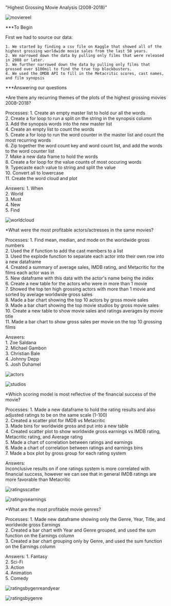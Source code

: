 "Highest Grossing Movie Analysis (2008-2018)"

![moviereel](https://github.com/marbwhist/first-project/blob/master/filmreel.png?raw=true)

***To Begin

First we had to source our data:

    1. We started by finding a csv file on Kaggle that showed all of the highest grossing worldwide movie sales from the last 50 years.  
    2. We narrowed down the data by pulling only films that were released in 2008 or later.  
    3. We further narrowed down the data by pulling only films that grossed over $100mil to find the true top blockbusters.  
    4. We used the OMDB API to fill in the Metacritic scores, cast names, and film synopsis  
    
***Answering our questions

*Are there any recurring themes of the plots of the highest grossing movies 2008-2018?

Processes:
    1. Create an empty master list to hold our all the words  
    2. Create a for loop to run a split on the string in the synopsis column  
    3. Add the synopsis words into the new master list  
    4. Create an empty list to count the words  
    5. Create a for loop to run the word counter in the master list and count the most recurring words  
    6. Zip together the word count key and word count list, and add the words to the word counter list  
    7. Make a new data frame to hold the words  
    8. Create a for loop for the value counts of most occuring words  
    9. Typecaste each value to string and split the value  
    10. Convert all to lowercase  
    11. Create the word cloud and plot  

Answers:
    1. When  
    2. World  
    3. Must  
    4. New  
    5. Find  
    
![worldcloud](https://github.com/marbwhist/first-project/blob/master/plot_word_cloud.png?raw=true)


*What were the most profitable actors/actresses in the same movies?

Processes:
    1. Find mean, median, and mode on the worldwide gross numbers  
    2. Used the if function to add the cast members to a list  
    3. Used the explode function to separate each actor into their own row into a new dataframe  
    4. Created a summary of average sales, IMDB rating, and Metacritic for the films each actor was in  
    5. New dataframe with this data with the actor's name being the index  
    6. Create a new table for the actors who were in more than 1 movie  
    7. Showed the top ten high grossing actors with more than 1 movie and sorted by average worldwide gross sales  
    8. Made a bar chart showing the top 10 actors by gross movie sales  
    9. Made a bar chart showing the top movie studios by gross movie sales  
    10. Create a new table to show movie sales and ratings averages by movie title  
    11. Made a bar chart to show gross sales per movie on the top 10 grossing films  
    
Answers:    
    1. Zoe Saldana  
    2. Michael Gambon  
    3. Christian Bale  
    4. Johnny Depp  
    5. Josh Duhamel  
    
![actors](https://github.com/marbwhist/first-project/blob/master/avg_sales_per_actor.png?raw=true)

![studios](https://github.com/marbwhist/first-project/blob/master/avg_sales_per_studio.png?raw=true)
    
*Which scoring model is most reflective of the financial success of the movie?
 
Processes:
    1. Made a new dataframe to hold the rating results and also adjusted ratings to be on the same scale (1-100)  
    2. Created a scatter plot for IMDB vs Metacritic  
    3. Made bins for worldwide gross and put into a new table  
    4. Created scatter plot to show worldwide gross earnings vs IMDB rating, Metacritic rating, and Average rating  
    5. Made a chart of correlation between ratings and earnings  
    6. Made a chart of correlation between ratings and earnings bins  
    7. Made a box plot by gross group for each rating system  

Answers:    
    Inconclusive results on if one ratings system is more correlated with financial success, however we can see that in general IMDB
    ratings are more favorable than Metacritic

![ratingsscatter](https://github.com/marbwhist/first-project/blob/master/avg_rating_vs_earnings_scatter.png?raw=true)

![ratingvsearnings](https://github.com/marbwhist/first-project/blob/master/avg_rating_by_earnings.png?raw=true)

*What are the most profitable movie genres?

Processes:
    1. Made new dataframe showing only the Genre, Year, Title, and worldwide gross Earnings  
    2. Created a bar chart with Year and Genre grouped, and used the sum function on the Earnings column  
    3. Created a bar chart grouping only by Genre, and used the sum function on the Earnings column  

Answers:
    1. Fantasy  
    2. Sci-Fi  
    3. Action  
    4. Animation  
    5. Comedy  
      
![ratingsbygenreandyear](https://github.com/marbwhist/first-project/blob/master/genre_earnings_by_year.png?raw=true)

![ratingsbygenre](https://github.com/marbwhist/first-project/blob/master/genre_earnings_overall.png?raw=true)